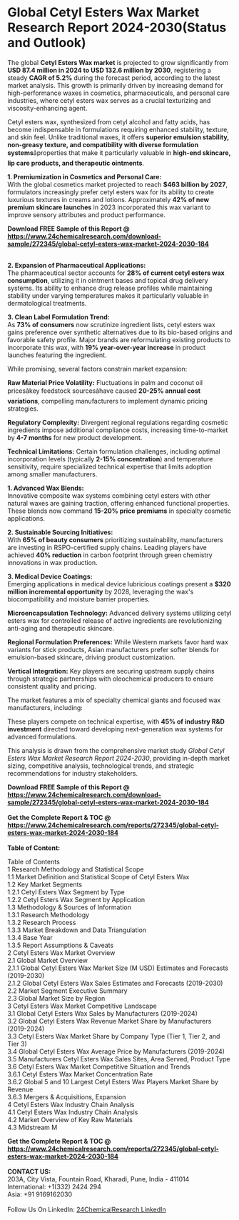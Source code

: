 <h1>Global Cetyl Esters Wax Market Research Report 2024-2030(Status and Outlook)</h1><p>The global <strong>Cetyl Esters Wax market</strong> is projected to grow significantly from <strong>USD 87.4 million in 2024 to USD 132.6 million by 2030</strong>, registering a steady <strong>CAGR of 5.2%</strong> during the forecast period, according to the latest market analysis. This growth is primarily driven by increasing demand for high-performance waxes in cosmetics, pharmaceuticals, and personal care industries, where cetyl esters wax serves as a crucial texturizing and viscosity-enhancing agent.</p><p>Cetyl esters wax, synthesized from cetyl alcohol and fatty acids, has become indispensable in formulations requiring enhanced stability, texture, and skin feel. Unlike traditional waxes, it offers <strong>superior emulsion stability, non-greasy texture, and compatibility with diverse formulation systems</strong>âproperties that make it particularly valuable in <strong>high-end skincare, lip care products, and therapeutic ointments</strong>.</p><p><strong>1. Premiumization in Cosmetics and Personal Care:</strong><br>
With the global cosmetics market projected to reach <strong>$463 billion by 2027</strong>, formulators increasingly prefer cetyl esters wax for its ability to create luxurious textures in creams and lotions. Approximately <strong>42% of new premium skincare launches</strong> in 2023 incorporated this wax variant to improve sensory attributes and product performance.</p><div><b>Download FREE Sample of this Report @ 
            <a href="https://www.24chemicalresearch.com/download-sample/272345/global-cetyl-esters-wax-market-2024-2030-184">
            https://www.24chemicalresearch.com/download-sample/272345/global-cetyl-esters-wax-market-2024-2030-184</a></b></div><br><p><strong>2. Expansion of Pharmaceutical Applications:</strong><br>
The pharmaceutical sector accounts for <strong>28% of current cetyl esters wax consumption</strong>, utilizing it in ointment bases and topical drug delivery systems. Its ability to enhance drug release profiles while maintaining stability under varying temperatures makes it particularly valuable in dermatological treatments.</p><p><strong>3. Clean Label Formulation Trend:</strong><br>
As <strong>73% of consumers</strong> now scrutinize ingredient lists, cetyl esters wax gains preference over synthetic alternatives due to its bio-based origins and favorable safety profile. Major brands are reformulating existing products to incorporate this wax, with <strong>19% year-over-year increase</strong> in product launches featuring the ingredient.</p><p>While promising, several factors constrain market expansion:</p><p><strong>Raw Material Price Volatility:</strong> Fluctuations in palm and coconut oil pricesâkey feedstock sourcesâhave caused <strong>20-25% annual cost variations</strong>, compelling manufacturers to implement dynamic pricing strategies.</p><p><strong>Regulatory Complexity:</strong> Divergent regional regulations regarding cosmetic ingredients impose additional compliance costs, increasing time-to-market by <strong>4-7 months</strong> for new product development.</p><p><strong>Technical Limitations:</strong> Certain formulation challenges, including optimal incorporation levels (typically <strong>2-15% concentration</strong>) and temperature sensitivity, require specialized technical expertise that limits adoption among smaller manufacturers.</p><p><strong>1. Advanced Wax Blends:</strong><br>
Innovative composite wax systems combining cetyl esters with other natural waxes are gaining traction, offering enhanced functional properties. These blends now command <strong>15-20% price premiums</strong> in specialty cosmetic applications.</p><p><strong>2. Sustainable Sourcing Initiatives:</strong><br>
With <strong>65% of beauty consumers</strong> prioritizing sustainability, manufacturers are investing in RSPO-certified supply chains. Leading players have achieved <strong>40% reduction</strong> in carbon footprint through green chemistry innovations in wax production.</p><p><strong>3. Medical Device Coatings:</strong><br>
Emerging applications in medical device lubricious coatings present a <strong>$320 million incremental opportunity</strong> by 2028, leveraging the wax's biocompatibility and moisture barrier properties.</p><p><strong>Microencapsulation Technology:</strong> Advanced delivery systems utilizing cetyl esters wax for controlled release of active ingredients are revolutionizing anti-aging and therapeutic skincare.</p><p><strong>Regional Formulation Preferences:</strong> While Western markets favor hard wax variants for stick products, Asian manufacturers prefer softer blends for emulsion-based skincare, driving product customization.</p><p><strong>Vertical Integration:</strong> Key players are securing upstream supply chains through strategic partnerships with oleochemical producers to ensure consistent quality and pricing.</p><p>The market features a mix of specialty chemical giants and focused wax manufacturers, including:</p><p>These players compete on technical expertise, with <strong>45% of industry R&amp;D investment</strong> directed toward developing next-generation wax systems for advanced formulations.</p><p>This analysis is drawn from the comprehensive market study <em>Global Cetyl Esters Wax Market Research Report 2024-2030</em>, providing in-depth market sizing, competitive analysis, technological trends, and strategic recommendations for industry stakeholders.</p><div><b>Download FREE Sample of this Report @ 
            <a href="https://www.24chemicalresearch.com/download-sample/272345/global-cetyl-esters-wax-market-2024-2030-184">
            https://www.24chemicalresearch.com/download-sample/272345/global-cetyl-esters-wax-market-2024-2030-184</a></b></div><br><div><b>Get the Complete Report & TOC @ 
            <a href="https://www.24chemicalresearch.com/reports/272345/global-cetyl-esters-wax-market-2024-2030-184">
            https://www.24chemicalresearch.com/reports/272345/global-cetyl-esters-wax-market-2024-2030-184</a></b></div><br>
            <b>Table of Content:</b><p>Table of Contents<br />
1 Research Methodology and Statistical Scope<br />
1.1 Market Definition and Statistical Scope of Cetyl Esters Wax<br />
1.2 Key Market Segments<br />
1.2.1 Cetyl Esters Wax Segment by Type<br />
1.2.2 Cetyl Esters Wax Segment by Application<br />
1.3 Methodology & Sources of Information<br />
1.3.1 Research Methodology<br />
1.3.2 Research Process<br />
1.3.3 Market Breakdown and Data Triangulation<br />
1.3.4 Base Year<br />
1.3.5 Report Assumptions & Caveats<br />
2 Cetyl Esters Wax Market Overview<br />
2.1 Global Market Overview<br />
2.1.1 Global Cetyl Esters Wax Market Size (M USD) Estimates and Forecasts (2019-2030)<br />
2.1.2 Global Cetyl Esters Wax Sales Estimates and Forecasts (2019-2030)<br />
2.2 Market Segment Executive Summary<br />
2.3 Global Market Size by Region<br />
3 Cetyl Esters Wax Market Competitive Landscape<br />
3.1 Global Cetyl Esters Wax Sales by Manufacturers (2019-2024)<br />
3.2 Global Cetyl Esters Wax Revenue Market Share by Manufacturers (2019-2024)<br />
3.3 Cetyl Esters Wax Market Share by Company Type (Tier 1, Tier 2, and Tier 3)<br />
3.4 Global Cetyl Esters Wax Average Price by Manufacturers (2019-2024)<br />
3.5 Manufacturers Cetyl Esters Wax Sales Sites, Area Served, Product Type<br />
3.6 Cetyl Esters Wax Market Competitive Situation and Trends<br />
3.6.1 Cetyl Esters Wax Market Concentration Rate<br />
3.6.2 Global 5 and 10 Largest Cetyl Esters Wax Players Market Share by Revenue<br />
3.6.3 Mergers & Acquisitions, Expansion<br />
4 Cetyl Esters Wax Industry Chain Analysis<br />
4.1 Cetyl Esters Wax Industry Chain Analysis<br />
4.2 Market Overview of Key Raw Materials<br />
4.3 Midstream M</p><div><b>Get the Complete Report & TOC @ 
            <a href="https://www.24chemicalresearch.com/reports/272345/global-cetyl-esters-wax-market-2024-2030-184">
            https://www.24chemicalresearch.com/reports/272345/global-cetyl-esters-wax-market-2024-2030-184</a></b></div><br><b>CONTACT US:</b><br>
            203A, City Vista, Fountain Road, Kharadi, Pune, India - 411014<br>
            International: +1(332) 2424 294<br>
            Asia: +91 9169162030 <br><br>
            Follow Us On LinkedIn: <a href="https://www.linkedin.com/company/24chemicalresearch/">24ChemicalResearch LinkedIn</a>